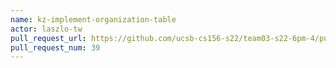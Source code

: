 ```yaml
---
name: kz-implement-organization-table
actor: laszlo-tw
pull_request_url: https://github.com/ucsb-cs156-s22/team03-s22-6pm-4/pull/39
pull_request_num: 39
---
```

